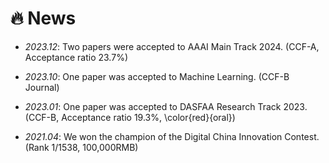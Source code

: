 # 🔥 News
- *2023.12*: Two papers were accepted to AAAI Main Track 2024. (CCF-A, Acceptance ratio 23.7%)

- *2023.10*: One paper was accepted to Machine Learning. (CCF-B Journal)

- *2023.01*: One paper was accepted to DASFAA Research Track 2023. (CCF-B, Acceptance ratio 19.3%, \color{red}{oral})

- *2021.04*: We won the champion of the Digital China Innovation Contest. (Rank 1/1538, 100,000RMB)
